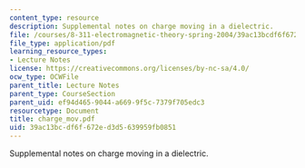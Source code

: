 ```yaml
---
content_type: resource
description: Supplemental notes on charge moving in a dielectric.
file: /courses/8-311-electromagnetic-theory-spring-2004/39ac13bcdf6f672ed3d5639959fb0851_charge_mov.pdf
file_type: application/pdf
learning_resource_types:
- Lecture Notes
license: https://creativecommons.org/licenses/by-nc-sa/4.0/
ocw_type: OCWFile
parent_title: Lecture Notes
parent_type: CourseSection
parent_uid: ef94d465-9044-a669-9f5c-7379f705edc3
resourcetype: Document
title: charge_mov.pdf
uid: 39ac13bc-df6f-672e-d3d5-639959fb0851
---
```

Supplemental notes on charge moving in a dielectric.